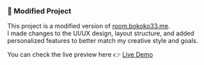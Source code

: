 ### 🔧 Modified Project

This project is a modified version of [room.bokoko33.me](https://room.bokoko33.me/).  
I made changes to the UI/UX design, layout structure, and added personalized features to better match my creative style and goals.

You can check the live preview here 👉 [Live Demo](https://your-live-link.com)
